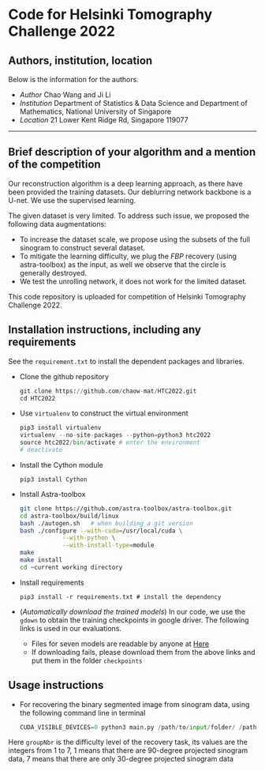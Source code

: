 # Code for Helsinki Tomography Challenge 2022
## Authors, institution, location
Below is the information for the authors.
 + *Author*       Chao Wang and Ji Li
 + *Institution*  Department of Statistics & Data Science and Department of Mathematics, National University of Singapore
 + *Location*    21 Lower Kent Ridge Rd, Singapore 119077  
 -------
## Brief description of your algorithm and a mention of the competition
 Our reconstruction algorithm is a deep learning approach, as there have been provided the training datasets. Our deblurring network backbone is a U-net. We use the supervised learning.
 
The given dataset is very limited. To address such issue, we proposed the following data augmentations:
 + To increase the dataset scale, we propose using the subsets of the full sinogram to construct several dataset.
 + To mitigate the learning difficulty, we plug the *FBP* recovery (using astra-toolbox) as the input, as well we observe that the circle is generally destroyed.
 + We test the unrolling network, it does not work for the limited dataset.

 This code repository is uploaded for competition of Helsinki Tomography Challenge 2022.

 ## Installation instructions, including any requirements
See the ```requirement.txt``` to install the dependent packages and libraries.

 + Clone the github repository
   
   ```python
   git clone https://github.com/chaow-mat/HTC2022.git
   cd HTC2022
   ```
  + Use ```virtualenv```  to construct the virtual environment
    ```python
    pip3 install virtualenv
    virtualenv --no-site-packages --python=python3 htc2022
    source htc2022/bin/activate # enter the environment
    # deactivate
    ```
 + Install the Cython module
    ```
    pip3 install Cython
    ```
 + Install Astra-toolbox 
    ```bash
    git clone https://github.com/astra-toolbox/astra-toolbox.git
    cd astra-toolbox/build/linux
    bash ./autogen.sh   # when building a git version
    bash ./configure --with-cuda=/usr/local/cuda \
                --with-python \
                --with-install-type=module
    make
    make install
    cd ~current working directory
    ```
 + Install requirements
   ```
   pip3 install -r requirements.txt # install the dependency 
   ```
 + (*Automatically download the trained models*) In our code, we use the `gdown` to obtain the training checkpoints in google driver. The following links is used in our evaluations.
   +  Files for seven models are readable by anyone at [Here](https://drive.google.com/drive/folders/1K2KwABjR8oL21MXseu1weJOXuT1ohE0V)
   + If downloading fails, please download them from the above links and put them in the folder `checkpoints`

 ## Usage instructions
 
 + For recovering the binary segmented image from sinogram data, using the following command line in terminal
   ```python
   CUDA_VISIBLE_DEVICES=0 python3 main.py /path/to/input/folder/ /path/to/output/folder/ groupNbr
   ```
  Here `groupNbr` is the difficulty level of the recovery task, its values are the integers from 1 to 7, 1 means that there are 90-degree projected sinogram data, 7 means that there are only 30-degree projected sinogram data
